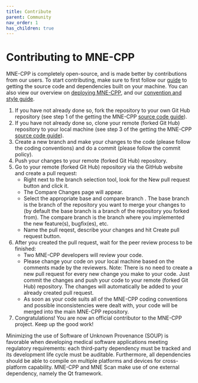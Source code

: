 ```yaml
---
title: Contribute
parent: Community
nav_order: 1
has_children: true
---
```

# Contributing to MNE-CPP

MNE-CPP is completely open-source, and is made better by contributions from our users. To start contributing, make sure to first follow our [guide](buildguide.md) to getting the source code and dependencies built on your machine. You can also view our overview on [deploying MNE-CPP](build_run_depl_pack.md), and our [convention and style guide](conv_style.md).

1. If you have not already done so, fork the repository to your own Git Hub repository (see step 1 of the getting the MNE-CPP [source code guide](buildguide.md)).
2. If you have not already done so, clone your remote (forked Git Hub) repository to your local machine (see step 3 of the getting the MNE-CPP [source code guide](buildguide.md)).
3. Create a new branch and make your changes to the code (please follow the coding conventions) and do a commit (please follow the commit policy).
4. Push your changes to your remote (forked Git Hub) repository.
5. Go to your remote (forked Git Hub) repository via the GitHub website and create a pull request:
   * Right next to the branch selection tool, look for the New pull request button and click it.
   * The Compare Changes page will appear.
   * Select the appropriate base and compare branch . The base branch is the branch of the repository you want to merge your changes to (by default the base branch is a branch of the repository you forked from). The compare branch is the branch where you implemented the new feature(s), bugfix(es), etc.
   * Name the pull reqest, describe your changes and hit Create pull request button.
6. After you created the pull request, wait for the peer review process to be finished:
   * Two MNE-CPP developers will review your code.
   * Please change your code on your local machine based on the comments made by the reviewers. Note: There is no need to create a new pull request for every new change you make to your code. Just commit the changes and push your code to your remote (forked Git Hub) repository. The changes will automatically be added to your already created pull request.
   * As soon as your code suits all of the MNE-CPP coding conventions and possible inconsistencies were dealt with, your code will be merged into the main MNE-CPP repository.
7. Congratulations! You are now an official contributor to the MNE-CPP project. Keep up the good work!

Minimizing the use of Software of Unknown Provenance (SOUP) is favorable when developing medical software applications meeting regulatory requirements: each third-party dependency must be tracked and its development life cycle must be auditable. Furthermore, all dependencies should be able to compile on multiple platforms and devices for cross-platform capability. MNE-CPP and MNE Scan make use of one external dependency, namely the Qt framework.
